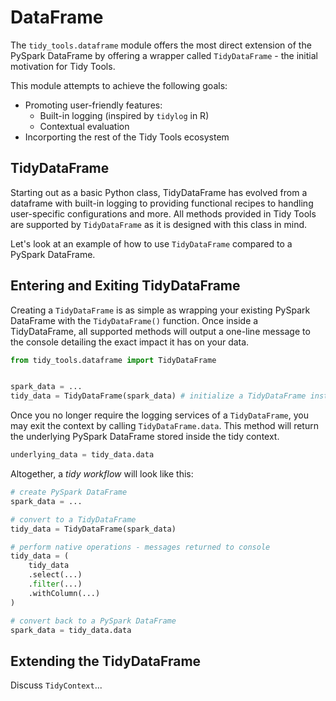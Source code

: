 # DataFrame

The `tidy_tools.dataframe` module offers the most direct extension of the PySpark
DataFrame by offering a wrapper called `TidyDataFrame` - the initial motivation for
Tidy Tools.

This module attempts to achieve the following goals:

- Promoting user-friendly features:
    - Built-in logging (inspired by `tidylog` in R)
    - Contextual evaluation
- Incorporting the rest of the Tidy Tools ecosystem

## TidyDataFrame

Starting out as a basic Python class, TidyDataFrame has evolved from a dataframe
with built-in logging to providing functional recipes to handling user-specific
configurations and more. All methods provided in Tidy Tools are supported by
`TidyDataFrame` as it is designed with this class in mind.

Let's look at an example of how to use `TidyDataFrame` compared to a PySpark
DataFrame.

## Entering and Exiting TidyDataFrame

Creating a `TidyDataFrame` is as simple as wrapping your existing PySpark
DataFrame with the `TidyDataFrame()` function. Once inside a TidyDataFrame,
all supported methods will output a one-line message to the console detailing
the exact impact it has on your data.

```python
from tidy_tools.dataframe import TidyDataFrame


spark_data = ...
tidy_data = TidyDataFrame(spark_data) # initialize a TidyDataFrame instance
```

Once you no longer require the logging services of a `TidyDataFrame`, you may
exit the context by calling `TidyDataFrame.data`. This method will return the
underlying PySpark DataFrame stored inside the tidy context.

```python
underlying_data = tidy_data.data
```

Altogether, a *tidy workflow* will look like this:

```python
# create PySpark DataFrame
spark_data = ...

# convert to a TidyDataFrame
tidy_data = TidyDataFrame(spark_data)

# perform native operations - messages returned to console
tidy_data = (
    tidy_data
    .select(...)
    .filter(...)
    .withColumn(...)
)

# convert back to a PySpark DataFrame
spark_data = tidy_data.data
```

## Extending the TidyDataFrame

Discuss `TidyContext`...
